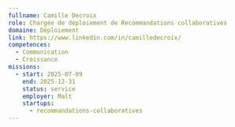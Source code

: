 ```yaml
---
fullname: Camille Decroix
role: Chargée de déploiement de Recommandations collaboratives
domaine: Déploiement
link: https://www.linkedin.com/in/camilledecroix/
competences:
  - Communication
  - Croissance
missions:
  - start: 2025-07-09
    end: 2025-12-31
    status: service
    employer: Malt
    startups:
      - recommandations-collaboratives
---
```

